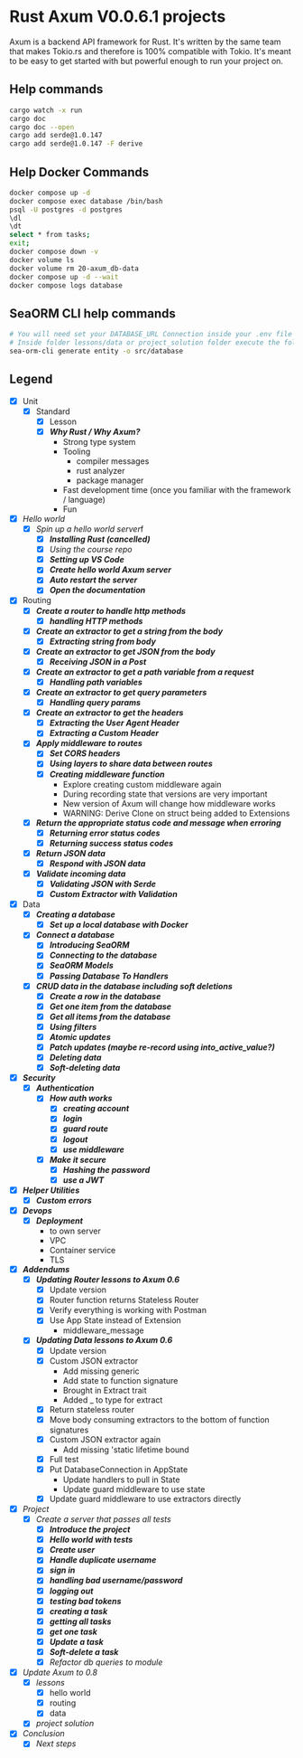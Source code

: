 # Rust Axum V0.0.6.1 projects

Axum is a backend API framework for Rust. It's written by the same team that makes Tokio.rs and therefore is 100% compatible with Tokio. It's meant to be easy to get started with but powerful enough to run your project on.

## Help commands

```bash
cargo watch -x run
cargo doc
cargo doc --open
cargo add serde@1.0.147
cargo add serde@1.0.147 -F derive
```

## Help Docker Commands

```bash
docker compose up -d
docker compose exec database /bin/bash
psql -U postgres -d postgres
\dl
\dt
select * from tasks;
exit;
docker compose down -v
docker volume ls
docker volume rm 20-axum_db-data
docker compose up -d --wait
docker compose logs database
```

## SeaORM CLI help commands

```bash
# You will need set your DATABASE_URL Connection inside your .env file
# Inside folder lessons/data or project_solution folder execute the following command
sea-orm-cli generate entity -o src/database
```

## Legend

- [x] Unit
  - [x] Standard
    - [x] Lesson
    - [x] ***Why Rust / Why Axum?***
      - Strong type system
      - Tooling
        - compiler messages
        - rust analyzer
        - package manager
      - Fast development time (once you familiar with the framework / language)
      - Fun
- [x] *Hello world*
  - [x] *Spin up a hello world server*f
    - [x] ***Installing Rust (cancelled)***
    - [x] *Using the course repo*
    - [x] ***Setting up VS Code***
    - [x] ***Create hello world Axum server***
    - [x] ***Auto restart the server***
    - [x] ***Open the documentation***
- [x] Routing
  - [x] ***Create a router to handle http methods***
    - [x] ***handling HTTP methods***
  - [x] ***Create an extractor to get a string from the body***
    - [x] ***Extracting string from body***
  - [x] ***Create an extractor to get JSON from the body***
    - [x] ***Receiving JSON in a Post***
  - [x] ***Create an extractor to get a path variable from a request***
    - [x] ***Handling path variables***
  - [x] ***Create an extractor to get query parameters***
    - [x] ***Handling query params***
  - [x] ***Create an extractor to get the headers***
    - [x] ***Extracting the User Agent Header***
    - [x] ***Extracting a Custom Header***
  - [x] ***Apply middleware to routes***
    - [x] ***Set CORS headers***
    - [x] ***Using layers to share data between routes***
    - [x] ***Creating middleware function***
      - Explore creating custom middleware again
      - During recording state that versions are very important
      - New version of Axum will change how middleware works
      - WARNING: Derive Clone on struct being added to Extensions
  - [x] ***Return the appropriate status code and message when erroring***
    - [x] ***Returning error status codes***
    - [x] ***Returning success status codes***
  - [x] ***Return JSON data***
    - [x] ***Respond with JSON data***
  - [x] ***Validate incoming data***
    - [x] ***Validating JSON with Serde***
    - [x] ***Custom Extractor with Validation***
- [x] Data
  - [x] ***Creating a database***
    - [x] ***Set up a local database with Docker***
  - [x] ***Connect a database***
    - [x] ***Introducing SeaORM***
    - [x] ***Connecting to the database***
    - [x] ***SeaORM Models***
    - [x] ***Passing Database To Handlers***
  - [x] ***CRUD data in the database including soft deletions***
    - [x] ***Create a row in the database***
    - [x] ***Get one item from the database***
    - [x] ***Get all items from the database***
    - [x] ***Using filters***
    - [x] ***Atomic updates***
    - [x] ***Patch updates (maybe re-record using into_active_value?)***
    - [x] ***Deleting data***
    - [x] ***Soft-deleting data***
- [x] ***Security***
  - [x] ***Authentication***
    - [x] ***How auth works***
      - [x] ***creating account***
      - [x] ***login***
      - [x] ***guard route***
      - [x] ***logout***
      - [x] ***use middleware***
    - [x] ***Make it secure***
      - [x] ***Hashing the password***
      - [x] ***use a JWT***
- [x] ***Helper Utilities***
  - [x] ***Custom errors***
- [x] ***Devops***
  - [x] ***Deployment***
    - to own server
    - VPC
    - Container service
    - TLS
- [x] ***Addendums***
  - [x] ***Updating Router lessons to Axum 0.6***
    - [x] Update version
    - [x] Router function returns Stateless Router
    - [x] Verify everything is working with Postman
    - [x] Use App State instead of Extension
      - middleware_message
  - [x] ***Updating Data lessons to Axum 0.6***
    - [x] Update version
    - [x] Custom JSON extractor
      - Add missing generic
      - Add state to function signature
      - Brought in Extract trait
      - Added _ to type for extract
    - [x] Return stateless router
    - [x] Move body consuming extractors to the bottom of function signatures
    - [x] Custom JSON extractor again
      - Add missing 'static lifetime bound
    - [x] Full test
    - [x] Put DatabaseConnection in AppState
      - Update handlers to pull in State
      - Update guard middleware to use state
    - [x] Update guard middleware to use extractors directly
- [x] *Project*
  - [x] *Create a server that passes all tests*
    - [x] ***Introduce the project***
    - [x] ***Hello world with tests***
    - [x] ***Create user***
    - [x] ***Handle duplicate username***
    - [x] ***sign in***
    - [x] ***handling bad username/password***
    - [x] ***logging out***
    - [x] ***testing bad tokens***
    - [x] ***creating a task***
    - [x] ***getting all tasks***
    - [x] ***get one task***
    - [x] ***Update a task***
    - [x] ***Soft-delete a task***
    - [x] *Refactor db queries to module*
- [x] *Update Axum to 0.8*
  - [x] *lessons*
    - [x] hello world
    - [x] routing
    - [x] data
  - [x] *project solution*
- [x] *Conclusion*
  - [x] *Next steps*
